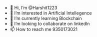 - 👋 Hi, I’m @Harshit1223
- 👀 I’m interested in Artificial Intellegence
- 🌱 I’m currently learning Blockchain
- 💞️ I’m looking to collaborate on  linkedln
- 📫 How to reach me 9350173021

<!---
Harshit1223/Harshit1223 is a ✨ special ✨ repository because its `README.md` (this file) appears on your GitHub profile.
You can click the Preview link to take a look at your changes.
--->
